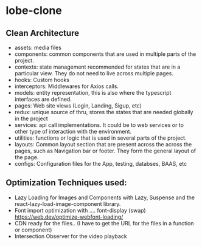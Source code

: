 # lobe-clone

## Clean Architecture
- assets: media files
- components: common components that are used in multiple parts of the project.
- contexts: state management recommended for states that are in a particular view. They do not need to live across multiple pages.
- hooks: Custom hooks
- interceptors: Middlewares for Axios calls.
- models: entity representation, this is also where the typescript interfaces are defined.
- pages: Web site views (Login, Landing, Sigup, etc)
- redux: unique source of thru, stores the states that are needed globally in the project
- services: api call implementations. It could be to web services or to other type of interaction with the environment.
- utilities: functions or logic that is used in several parts of the project.
- layouts: Common layout section that are present across the across the pages, such as Navigation bar or footer. They form the general layout of the page.
- configs: Configuration files for the App, testing, databses, BAAS, etc


## Optimization Techniques used:
- Lazy Loading for Images and Components with Lazy, Suspense and the react-lazy-load-image-component library.
- Font import optimization with .... font-display (swap) https://web.dev/optimize-webfont-loading/
- CDN ready for the files.. (I have to get the URL for the files in a function or component)
- Intersection Observer for the video playback

